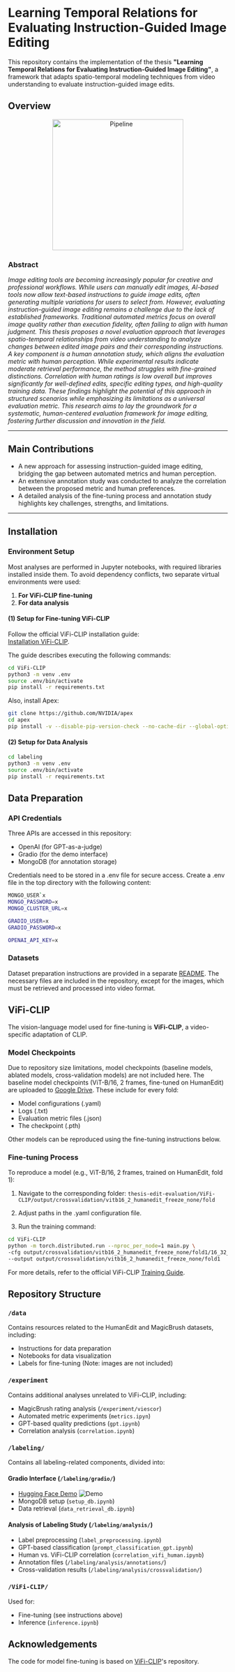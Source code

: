 # Learning Temporal Relations for Evaluating Instruction-Guided Image Editing

This repository contains the implementation of the thesis **"Learning Temporal Relations for Evaluating Instruction-Guided Image Editing"**, a framework that adapts spatio-temporal modeling techniques from video understanding to evaluate instruction-guided image edits.

## Overview

<p align="center">
    <img src="https://github.com/piadonabauer/thesis-edit-evaluation/blob/main/data/examples/thesis_images/overview.png?raw=true" alt="Pipeline" width="300"/>
</p>

### **Abstract**
*Image editing tools are becoming increasingly popular for creative and professional workflows. While users can manually edit images, AI-based tools now allow text-based instructions to guide image edits, often generating multiple variations for users to select from. However, evaluating instruction-guided image editing remains a challenge due to the lack of established frameworks. Traditional automated metrics focus on overall image quality rather than execution fidelity, often failing to align with human judgment. This thesis proposes a novel evaluation approach that leverages spatio-temporal relationships from video understanding to analyze changes between edited image pairs and their corresponding instructions. A key component is a human annotation study, which aligns the evaluation metric with human perception. While experimental results indicate moderate retrieval performance, the method struggles with fine-grained distinctions. Correlation with human ratings is low overall but improves significantly for well-defined edits, specific editing types, and high-quality training data. These findings highlight the potential of this approach in structured scenarios while emphasizing its limitations as a universal evaluation metric. This research aims to lay the groundwork for a systematic, human-centered evaluation framework for image editing, fostering further discussion and innovation in the field.*

---

## **Main Contributions**
- A new approach for assessing instruction-guided image editing, bridging the gap between automated metrics and human perception.
- An extensive annotation study was conducted to analyze the correlation between the proposed metric and human preferences.
- A detailed analysis of the fine-tuning process and annotation study highlights key challenges, strengths, and limitations.

---

## **Installation**

### **Environment Setup**
Most analyses are performed in Jupyter notebooks, with required libraries installed inside them. To avoid dependency conflicts, two separate virtual environments were used:
1. **For ViFi-CLIP fine-tuning**  
2. **For data analysis**

#### **(1) Setup for Fine-tuning ViFi-CLIP**
Follow the official ViFi-CLIP installation guide:  
[Installation ViFi-CLIP](https://github.com/piadonabauer/thesis-edit-evaluation/blob/main/ViFi-CLIP/docs/INSTALL.md).  

The guide describes executing the following commands:

```bash
cd ViFi-CLIP
python3 -m venv .env
source .env/bin/activate
pip install -r requirements.txt
```


Also, install Apex:

```bash
git clone https://github.com/NVIDIA/apex
cd apex
pip install -v --disable-pip-version-check --no-cache-dir --global-option="--cpp_ext" --global-option="--cuda_ext" ./
```

#### **(2) Setup for Data Analysis**

```bash
cd labeling
python3 -m venv .env
source .env/bin/activate
pip install -r requirements.txt
```

## **Data Preparation**

### **API Credentials**
Three APIs are accessed in this repository:

- OpenAI (for GPT-as-a-judge)
- Gradio (for the demo interface)
- MongoDB (for annotation storage)

Credentials need to be stored in a .env file for secure access. Create a .env file in the top directory with the following content:

```bash
MONGO_USER`x
MONGO_PASSWORD=x
MONGO_CLUSTER_URL=x

GRADIO_USER=x
GRADIO_PASSWORD=x

OPENAI_API_KEY=x
```

### **Datasets**

Dataset preparation instructions are provided in a separate [README](https://github.com/piadonabauer/thesis-edit-evaluation/blob/main/data/DATASET.md). The necessary files are included in the repository, except for the images, which must be retrieved and processed into video format.


## **ViFi-CLIP**
The vision-language model used for fine-tuning is **ViFi-CLIP**, a video-specific adaptation of CLIP.

### Model Checkpoints
Due to repository size limitations, model checkpoints (baseline models, ablated models, cross-validation models) are not included here.
The baseline model checkpoints (ViT-B/16, 2 frames, fine-tuned on HumanEdit) are uploaded to [Google Drive](https://drive.google.com/drive/folders/1UP84WRTnSQnixj5BcukE14njjrwPQIVh?usp=sharing). These include for every fold:

- Model configurations (.yaml)
- Logs (.txt)
- Evaluation metric files (.json)
- The checkpoint (.pth)

Other models can be reproduced using the fine-tuning instructions below.

### **Fine-tuning Process**
To reproduce a model (e.g., ViT-B/16, 2 frames, trained on HumanEdit, fold 1):

1. Navigate to the corresponding folder:
`thesis-edit-evaluation/ViFi-CLIP/output/crossvalidation/vitb16_2_humanedit_freeze_none/fold`

2. Adjust paths in the .yaml configuration file.

3. Run the training command:

```bash
cd ViFi-CLIP
python -m torch.distributed.run --nproc_per_node=1 main.py \
-cfg output/crossvalidation/vitb16_2_humanedit_freeze_none/fold1/16_32_vifi_clip_all_shot.yaml \
--output output/crossvalidation/vitb16_2_humanedit_freeze_none/fold1
```

For more details, refer to the official ViFi-CLIP [Training Guide](https://github.com/piadonabauer/thesis-edit-evaluation/blob/main/ViFi-CLIP/docs/TRAIN.md).


## **Repository Structure**

### `/data`
Contains resources related to the HumanEdit and MagicBrush datasets, including:
- Instructions for data preparation
- Notebooks for data visualization
- Labels for fine-tuning (Note: images are not included)


### `/experiment`
Contains additional analyses unrelated to ViFi-CLIP, including:
- MagicBrush rating analysis (`/experiment/viescor`)
- Automated metric experiments (`metrics.ipyn`)
- GPT-based quality predictions (`gpt.ipynb`)
- Correlation analysis (`correlation.ipynb`)


### `/labeling/`
Contains all labeling-related components, divided into:

#### Gradio Interface (`/labeling/gradio/`)
- [Hugging Face Demo](https://huggingface.co/spaces/piadonabauer/Image-Edit-Annotation) ![Demo](https://img.shields.io/badge/demo-live-blue)
- MongoDB setup (`setup_db.ipynb`)
- Data retrieval (`data_retrieval_db.ipynb`)

#### Analysis of Labeling Study (`/labeling/analysis/`)
- Label preprocessing (`label_preprocessing.ipynb`)
- GPT-based classification (`prompt_classification_gpt.ipynb`)
- Human vs. ViFi-CLIP correlation (`correlation_vifi_human.ipynb`)
- Annotation files (`/labeling/analysis/annotations/`)
- Cross-validation results (`/labeling/analysis/crossvalidation/`)

### `/ViFi-CLIP/`
Used for:
- Fine-tuning (see instructions above)
- Inference (`inference.ipynb`)


    
## Acknowledgements

The code for model fine-tuning is based on [ViFi-CLIP](https://github.com/muzairkhattak/ViFi-CLIP)'s repository. 
